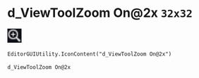 # d_ViewToolZoom On@2x `32x32`
<img src="/img/d_ViewToolZoom%20On.png" width=32 height=32>

``` CSharp
EditorGUIUtility.IconContent("d_ViewToolZoom On@2x")
```
```
d_ViewToolZoom On@2x
```
